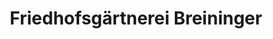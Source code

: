 ---
title: "Friedhofsgärtnerei Breininger"
url: /duesseldorf/friedhofsgaertnerei-breininger/
shop: Blumen
---